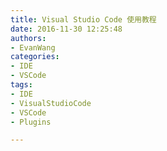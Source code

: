 ```yaml
---
title: Visual Studio Code 使用教程
date: 2016-11-30 12:25:48
authors:
- EvanWang
categories:
- IDE
- VSCode
tags:
- IDE
- VisualStudioCode
- VSCode
- Plugins

---
```


<!-- more -->